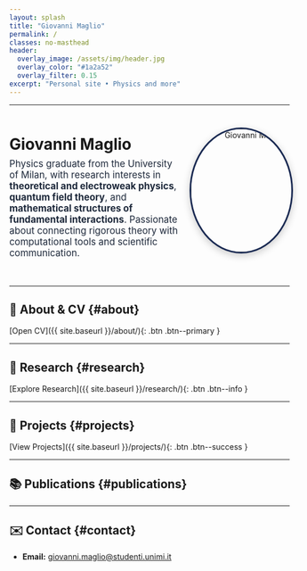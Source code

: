 ```yaml
---
layout: splash
title: "Giovanni Maglio"
permalink: /
classes: no-masthead   
header:
  overlay_image: /assets/img/header.jpg
  overlay_color: "#1a2a52"
  overlay_filter: 0.15
excerpt: "Personal site • Physics and more"
---
```


<style>
/* Nasconde la top bar solo in questa pagina (che ha body.no-masthead) */
.no-masthead .masthead { display: none !important; }
.no-masthead .initial-content { padding-top: 0 !important; }

/* Title & subtitle readability */
.page__hero .page__title,
.page__hero .page__lead {
  color: #f9fafc;
  text-shadow: 0 2px 8px rgba(0,0,0,.45);
  letter-spacing: 0.3px;
}

/* Section titles with subtle blue underline */
.page__content h2 {
  margin-top: 2.2rem;
  padding-bottom: .3rem;
  border-bottom: 2px solid #1a2a52;
  color: #0d1a33;
}

/* Button tones adjusted to match the academic blue palette */
.btn--primary   { background-color:#1e3a8a; border:none; }
.btn--info      { background-color:#2563eb; border:none; }
.btn--success   { background-color:#1e40af; border:none; }
.btn--primary:hover,
.btn--info:hover,
.btn--success:hover { filter: brightness(1.15); }

/* Layout for intro section (photo right, text left) */
.intro-wrapper {
  display: flex;
  flex-wrap: wrap;
  align-items: center;
  justify-content: space-between;
  gap: 1.2rem;
  margin-bottom: 2rem;
}

.intro-text {
  flex: 1 1 60%;
  min-width: 250px;
}

.intro-photo {
  flex: 1 1 30%;
  min-width: 180px;
  text-align: right;
}

.intro-photo img {
  width: 220px;
  height: 220px;
  border-radius: 50%;
  border: 3px solid #1a2a52;
  box-shadow: 0 4px 14px rgba(0,0,0,.2);
  object-fit: cover;
}
</style>

---

<div class="intro-wrapper">
  <div class="intro-text">
    <h1 style="margin-bottom:0.5rem;">Giovanni Maglio</h1>
    <p style="margin-top:0; font-size:1.05rem; color:#1e293b;">
      Physics graduate from the University of Milan, with research interests in 
      <strong>theoretical and electroweak physics</strong>, 
      <strong>quantum field theory</strong>, and 
      <strong>mathematical structures of fundamental interactions</strong>.
      Passionate about connecting rigorous theory with computational tools and scientific communication.
    </p>
  </div>
  <div class="intro-photo">
    <img src="{{ site.baseurl }}/assets/img/avatar.jpeg" alt="Giovanni Maglio portrait">
  </div>
</div>

---

## 👤 About & CV {#about}
[Open CV]({{ site.baseurl }}/about/){: .btn .btn--primary }

---

## 🔬 Research {#research}
[Explore Research]({{ site.baseurl }}/research/){: .btn .btn--info }

---

## 🧰 Projects {#projects}
[View Projects]({{ site.baseurl }}/projects/){: .btn .btn--success }

---

## 📚 Publications {#publications}

---

## ✉️ Contact {#contact}
- **Email:** <giovanni.maglio@studenti.unimi.it>
